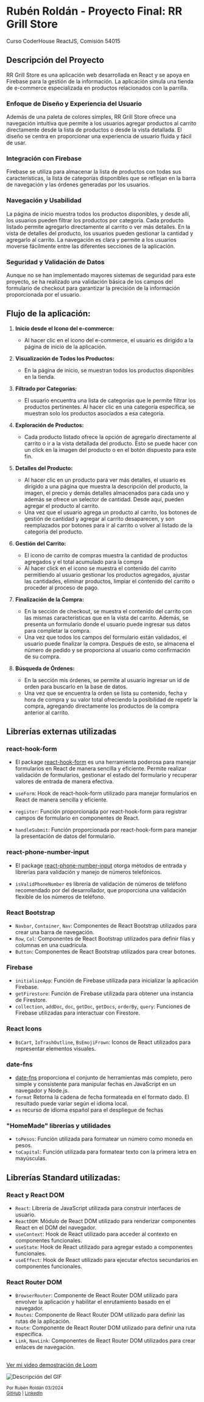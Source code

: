 # Rubén Roldán - Proyecto Final: RR Grill Store
Curso CoderHouse ReactJS, Comisión 54015

## Descripción del Proyecto
RR Grill Store es una aplicación web desarrollada en React y se apoya en Firebase para la gestión de la información. La aplicación simula una tienda de e-commerce especializada en productos relacionados con la parrilla.

### Enfoque de Diseño y Experiencia del Usuario
Además de una paleta de colores simples, RR Grill Store ofrece una navegación intuitiva que permite a los usuarios agregar productos al carrito directamente desde la lista de productos o desde la vista detallada. El diseño se centra en proporcionar una experiencia de usuario fluida y fácil de usar.

### Integración con Firebase
Firebase se utiliza para almacenar la lista de productos con todas sus características, la lista de categorías disponibles que se reflejan en la barra de navegación y las órdenes generadas por los usuarios.

### Navegación y Usabilidad
La página de inicio muestra todos los productos disponibles, y desde allí, los usuarios pueden filtrar los productos por categoría. Cada producto listado permite agregarlo directamente al carrito o ver más detalles. En la vista de detalles del producto, los usuarios pueden gestionar la cantidad y agregarlo al carrito. La navegación es clara y permite a los usuarios moverse fácilmente entre las diferentes secciones de la aplicación.

### Seguridad y Validación de Datos
Aunque no se han implementado mayores sistemas de seguridad para este proyecto, se ha realizado una validación básica de los campos del formulario de checkout para garantizar la precisión de la información proporcionada por el usuario.

## Flujo de la aplicación:
1. **Inicio desde el Icono del e-commerce:**
   - Al hacer clic en el icono del e-commerce, el usuario es dirigido a la página de inicio de la aplicación.

2. **Visualización de Todos los Productos:**
   - En la página de inicio, se muestran todos los productos disponibles en la tienda.

3. **Filtrado por Categorías:**
   - El usuario encuentra una lista de categorías que le permite filtrar los productos pertinentes. Al hacer clic en una categoría específica, se muestran solo los productos asociados a esa categoría.

4. **Exploración de Productos:**
   - Cada producto listado ofrece la opción de agregarlo directamente al carrito o ir a la vista detallada del producto. Esto se puede hacer con un click en la imagen del producto o en el botón dispuesto para este fin.

5. **Detalles del Producto:**
   - Al hacer clic en un producto para ver más detalles, el usuario es dirigido a una página que muestra la descripción del producto, la imagen, el precio y demás detalles almacenados para cada uno y además se ofrece un selector de cantidad. Desde aquí, pueden agregar el producto al carrito.
    - Una vez que el usuario agrega un producto al carrito, los botones de gestión de cantidad y agregar al carrito desaparecen, y son reemplazados por botones para ir al carrito o volver al listado de la categoría del producto.   
6. **Gestión del Carrito:**
   - El icono de carrito de compras muestra la cantidad de productos agregados y el total acumulado para la compra
   - Al hacer click en el icono se muestra el contenido del carrito permitiendo al usuario gestionar los productos agregados, ajustar las cantidades, eliminar productos, limpiar el contenido del carrito o proceder al proceso de pago.

7. **Finalización de la Compra:**
   - En la sección de checkout, se muestra el contenido del carrito con las mismas características que en la vista del carrito. Además, se presenta un formulario donde el usuario puede ingresar sus datos para completar la compra.
   - Una vez que todos los campos del formulario están validados, el usuario puede finalizar la compra. Después de esto, se almacena el número de pedido y se proporciona al usuario como confirmación de su compra.

8. **Búsqueda de Órdenes:**
   - En la sección mis órdenes, se permite al usuario ingresar un id de orden para buscarlo en la base de datos.
   - Una vez que se encuentra la orden se lista su contenido, fecha y hora de compra y su valor total ofreciendo la posibilidad de repetir la compra, agregando directamente los productos de la compra anterior al carrito.

## Librerías externas utilizadas

### react-hook-form

- El package  [react-hook-form](https://react-hook-form.com/) es una herramienta poderosa para manejar formularios en React de manera sencilla y eficiente. Permite realizar validación de formularios, gestionar el estado del formulario y recuperar valores de entrada de manera efectiva.

- `useForm`: Hook de react-hook-form utilizado para manejar formularios en React de manera sencilla y eficiente.
- `register`: Función proporcionada por react-hook-form para registrar campos de formulario en componentes de React.
- `handleSubmit`: Función proporcionada por react-hook-form para manejar la presentación de datos del formulario.


### react-phone-number-input
- El package [react-phone-number-input](https://www.npmjs.com/package/react-phone-number-input) otorga métodos de entrada y librerías para validación y manejo de números telefónicos.

- `isValidPhoneNumber`  es librería de validación de números de teléfono recomendado por del desarrollador, que proporciona una validación flexible de los números de teléfono.

### React Bootstrap
- `Navbar`, `Container`, `Nav`: Componentes de React Bootstrap utilizados para crear una barra de navegación.
- `Row`, `Col`: Componentes de React Bootstrap utilizados para definir filas y columnas en una cuadrícula.
- `Button`: Componentes de React Bootstrap utilizados para crear botones.

### Firebase
- `initializeApp`: Función de Firebase utilizada para inicializar la aplicación Firebase.
- `getFirestore`: Función de Firebase utilizada para obtener una instancia de Firestore.
- `collection`, `addDoc`, `doc`, `getDoc`, `getDocs`, `orderBy`, `query`: Funciones de Firebase utilizadas para interactuar con Firestore.

### React Icons
- `BsCart`, `IoTrashOutline`, `BsEmojiFrown`: Iconos de React utilizados para representar elementos visuales.

### date-fns
- [date-fns](https://date-fns.org/docs/Getting-Started)
 proporciona el conjunto de herramientas más completo, pero simple y consistente para manipular fechas en JavaScript en un navegador y Node.js.
- `format` Retorna la cadena de fecha formateada en el formato dado. El resultado puede variar según el idioma local.
- `es` recurso de idioma español para el despliegue de fechas


### "HomeMade" librerías y utilidades
- `toPesos`: Función utilizada para formatear un número como moneda en pesos.
- `toCapital`: Función utilizada para formatear texto con la primera letra en mayúsculas.

## Librerías Standard utilizadas:
### React y React DOM
- `React`: Librería de JavaScript utilizada para construir interfaces de usuario.
- `ReactDOM`: Módulo de React DOM utilizado para renderizar componentes React en el DOM del navegador.
- `useContext`: Hook de React utilizado para acceder al contexto en componentes funcionales.
- `useState`: Hook de React utilizado para agregar estado a componentes funcionales.
- `useEffect`: Hook de React utilizado para ejecutar efectos secundarios en componentes funcionales.

### React Router DOM
- `BrowserRouter`: Componente de React Router DOM utilizado para envolver la aplicación y habilitar el enrutamiento basado en el navegador.
- `Routes`: Componente de React Router DOM utilizado para definir las rutas de la aplicación.
- `Route`: Componente de React Router DOM utilizado para definir una ruta específica.
- `Link`, `NavLink`: Componentes de React Router DOM utilizados para crear enlaces de navegación.
##

[Ver mi video demostración de Loom](https://www.loom.com/share/7076cc9fa0124826a6dd7f956f608526)

![Descripción del GIF](./public/RR-GriilStore_Demo.gif)

<sub>Por Rubén Roldán 03/2024</sub>  
<small>
  [GitHub](https://github.com/rroldanb) 
  | [LinkedIn](https://www.linkedin.com/in/ruben-roldan)
</small>

